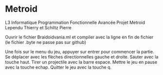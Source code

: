 # Metroid
L3 Informatique
Programmation Fonctionnelle Avancée
Projet Metroid 
Lependu Thierry et Schiltz Pierre

Ouvrir le fichier Braidoidvania.ml et compiler avec la ligne en fin de fichier (le fichier .byte ne passe pas sur github)

Une fois sur le menu du jeu, appuyer sur entrer pour commencer la partie.
Se déplacer avec les flèches directionnelles gauche et droite.
Sauter avec la touche haut.
Tirer un projectile avec la barre espace.
Mettre le jeu en pause avec la touche echap.
Quitter le jeu avec la touche q.
